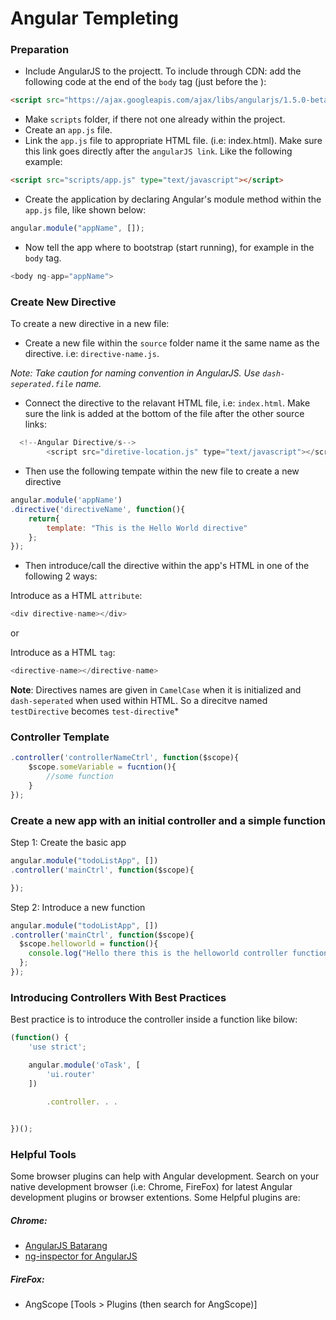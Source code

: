 <!--
	GitHub Markdown System:
	https://help.github.com/articles/markdown-basics/
	https://guides.github.com/features/mastering-markdown/
-->

# Angular Templeting

### Preparation
- Include AngularJS to the projectt. To include through CDN: add the following code at the end of the ```body``` tag (just before the </body>):
```HTML
<script src="https://ajax.googleapis.com/ajax/libs/angularjs/1.5.0-beta.2/angular.min.js"></script> 
```

- Make ```scripts``` folder, if there not one already within the project.
- Create an ```app.js``` file. 
- Link the ```app.js``` file to appropriate HTML file. (i.e: index.html). Make sure this link goes directly after the ```angularJS link```. Like the following example:
```HTML
<script src="scripts/app.js" type="text/javascript"></script>
```

- Create the application by declaring Angular's module method within the ```app.js``` file, like shown below:
```javascript
angular.module("appName", []);
```

- Now tell the app where to bootstrap (start running), for example in the ```body``` tag. 
```javascript
<body ng-app="appName">
```

### Create New Directive
To create a new directive in a new file:
- Create a new file within the ```source``` folder name it the same name as the directive. i.e: ```directive-name.js```.<br>

*Note: Take caution for naming convention in AngularJS. Use ```dash-seperated.file```  name.*

- Connect the directive to the relavant HTML file, i.e: ```index.html```. Make sure the link is added at the bottom of the file after the other source links:

```JavaScript
  <!--Angular Directive/s-->
		<script src="diretive-location.js" type="text/javascript"></script> 
```

- Then use the following tempate within the new file to create a new directive

```JavaScript
angular.module('appName')
.directive('directiveName', function(){
	return{
		template: "This is the Hello World directive"
	};           
});
```

- Then introduce/call the directive within the app's HTML in one of the following 2 ways:

Introduce as a HTML ```attribute```:
```JavaScript
<div directive-name></div>
``` 

or

Introduce as a HTML ```tag```:
```JavaScript
<directive-name></directive-name>
```

**Note**: Directives names are given in ```CamelCase``` when it is initialized and ```dash-seperated``` when used within HTML. So a direcitve named ```testDirective``` becomes ```test-directive```*

### Controller Template

```JavaScript
.controller('controllerNameCtrl', function($scope){
	$scope.someVariable = fucntion(){
		//some function
	}
});
```

### Create a new app with an initial controller and a simple function

Step 1: Create the basic app
```JavaScript
angular.module("todoListApp", [])
.controller('mainCtrl', function($scope){

});
```

Step 2: Introduce a new function
```JavaScript
angular.module("todoListApp", [])
.controller('mainCtrl', function($scope){
  $scope.helloworld = function(){
    console.log("Hello there this is the helloworld controller function in the main Ctrl!");
  };
});
```

### Introducing Controllers With Best Practices
Best practice is to introduce the controller inside a function like bilow:

```JavaScript
(function() {
    'use strict';

    angular.module('oTask', [
        'ui.router'
    ])
    
		.controller. . .


})();
```

### Helpful Tools

Some browser plugins can help with Angular development. Search on your native development browser (i.e: Chrome, FireFox) for latest Angular development plugins or browser extentions. Some Helpful plugins are:

##### Chrome:
- [AngularJS Batarang](https://chrome.google.com/webstore/detail/angularjs-batarang/ighdmehidhipcmcojjgiloacoafjmpfk)
- [ng-inspector for AngularJS](https://chrome.google.com/webstore/detail/ng-inspector-for-angularj/aadgmnobpdmgmigaicncghmmoeflnamj)

##### FireFox:
- AngScope [Tools > Plugins (then search for AngScope)]

<!--
New sections:
###Start New File
```JavaScript
```
-->